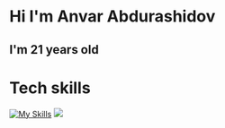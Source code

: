 <h1>Hi I'm Anvar Abdurashidov </h1>
<h2>I'm 21 years old </h2>

# Tech skills

[![My Skills](https://skillicons.dev/icons?i=js,html,css)](https://skillicons.dev)
<a href="https://visitcount.itsvg.in">
  <img src="https://visitcount.itsvg.in/api?id=anvar571&label=Profile%20Views&pretty=false" />
</a>
